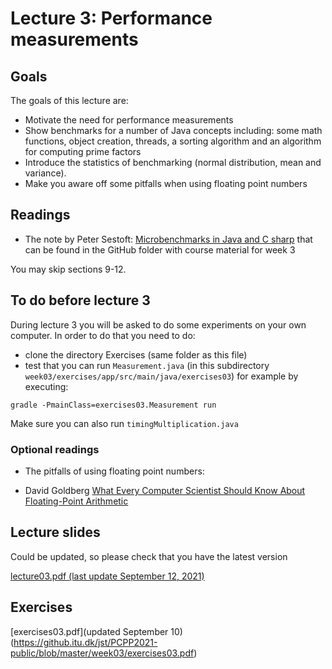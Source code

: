 # Lecture 3: Performance measurements

## Goals

The goals of this lecture are:
* Motivate the need for performance measurements
* Show benchmarks for a number of Java concepts including: some math functions, object creation, threads, 
    a sorting algorithm and an algorithm for computing prime factors
* Introduce the statistics of benchmarking (normal distribution, mean and variance).
* Make you aware off some pitfalls when using floating point numbers

## Readings 

* The note by Peter Sestoft: [Microbenchmarks in Java and C sharp](https://github.itu.dk/jst/PCPP2021-public/blob/master/week03/benchmarkingNotes.pdf)
that can be found in the GitHub folder with course material for week 3

You may skip sections 9-12.

## To do before lecture 3
During lecture 3 you will be asked to do some experiments on your own computer. 
In order to do that you need to do:

* clone the directory Exercises (same folder as this file)
* test that you can run ` Measurement.java ` (in this subdirectory ` week03/exercises/app/src/main/java/exercises03 `)
for example by executing:

 ` gradle -PmainClass=exercises03.Measurement run `

Make sure you can also run   ` timingMultiplication.java `

### Optional readings
* The pitfalls of using floating point numbers: 

 * David Goldberg [What Every Computer Scientist Should Know About Floating-Point Arithmetic](https://github.itu.dk/jst/PCPP2021-public/blob/master/week03/IEEE754_article.pdf)


## Lecture slides
Could be updated, so please check that you have the latest version

[lecture03.pdf (last update September 12, 2021)](https://github.itu.dk/jst/PCPP2021-public/blob/master/week03/Lecture03.pdf)


## Exercises

[exercises03.pdf](updated September 10)(https://github.itu.dk/jst/PCPP2021-public/blob/master/week03/exercises03.pdf)
